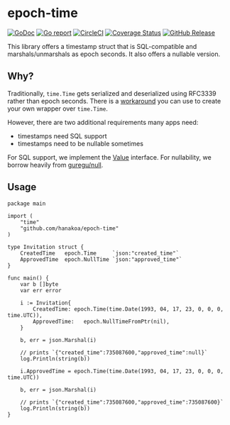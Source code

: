 # epoch-time
[![GoDoc](https://godoc.org/github.com/hanakoa/epoch-time?status.svg)](https://godoc.org/github.com/hanakoa/epoch-time)
[![Go report](http://goreportcard.com/badge/hanakoa/epoch-time)](http://goreportcard.com/report/hanakoa/epoch-time)
[![CircleCI](https://circleci.com/gh/hanakoa/epoch-time.svg?style=shield)](https://circleci.com/gh/hanakoa/epoch-time)
[![Coverage Status](https://coveralls.io/repos/github/hanakoa/epoch-time/badge.svg?branch=master)](https://coveralls.io/github/hanakoa/epoch-time?branch=master)
[![GitHub Release](https://img.shields.io/github/release/hanakoa/epoch-time.svg)](https://github.com/hanakoa/epoch-time/releases)

This library offers a timestamp struct that is SQL-compatible and marshals/unmarshals as epoch seconds.
It also offers a nullable version.

## Why?
Traditionally, `time.Time` gets serialized and deserialized using RFC3339 rather than epoch seconds.
There is a [workaround](https://stackoverflow.com/questions/23695479/format-timestamp-in-outgoing-json-in-golang)
you can use to create your own wrapper over `time.Time`.

However, there are two additional requirements many apps need:
- timestamps need SQL support
- timestamps need to be nullable sometimes

For SQL support, we implement the [Value](https://golang.org/pkg/database/sql/driver/#Value) interface.
For nullability, we borrow heavily from [guregu/null](https://github.com/guregu/null).

## Usage
```golang
package main

import (
	"time"
	"github.com/hanakoa/epoch-time"
)

type Invitation struct {
	CreatedTime   epoch.Time     `json:"created_time"`
	ApprovedTime  epoch.NullTime `json:"approved_time"`
}

func main() {
	var b []byte
	var err error

	i := Invitation{
		CreatedTime: epoch.Time(time.Date(1993, 04, 17, 23, 0, 0, 0, time.UTC)),
		ApprovedTime:   epoch.NullTimeFromPtr(nil),
	}

	b, err = json.Marshal(i)

	// prints `{"created_time":735087600,"approved_time":null}`
	log.Println(string(b))

	i.ApprovedTime = epoch.Time(time.Date(1993, 04, 17, 23, 0, 0, 0, time.UTC))

	b, err = json.Marshal(i)

	// prints `{"created_time":735087600,"approved_time":735087600}`
	log.Println(string(b))
}
```
